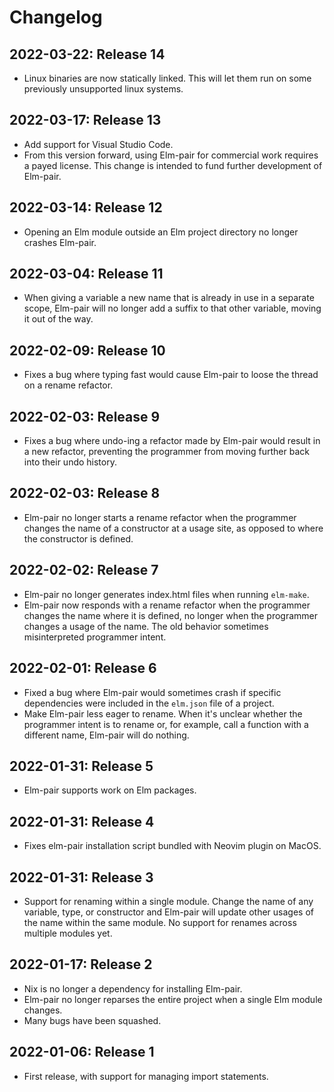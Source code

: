 # Changelog

## 2022-03-22: Release 14

- Linux binaries are now statically linked. This will let them run on some previously unsupported linux systems.

## 2022-03-17: Release 13

- Add support for Visual Studio Code.
- From this version forward, using Elm-pair for commercial work requires a payed license. This change is intended to fund further development of Elm-pair.

## 2022-03-14: Release 12

- Opening an Elm module outside an Elm project directory no longer crashes Elm-pair.

## 2022-03-04: Release 11

- When giving a variable a new name that is already in use in a separate
scope, Elm-pair will no longer add a suffix to that other variable, moving it
out of the way.

## 2022-02-09: Release 10

- Fixes a bug where typing fast would cause Elm-pair to loose the thread on a rename refactor.

## 2022-02-03: Release 9

- Fixes a bug where undo-ing a refactor made by Elm-pair would result in a new refactor, preventing the programmer from moving further back into their undo history.

## 2022-02-03: Release 8

- Elm-pair no longer starts a rename refactor when the programmer changes the name of a constructor at a usage site, as opposed to where the constructor is defined.

## 2022-02-02: Release 7

- Elm-pair no longer generates index.html files when running `elm-make`.
- Elm-pair now responds with a rename refactor when the programmer changes the name where it is defined, no longer when the programmer changes a usage of the name. The old behavior sometimes misinterpreted programmer intent.

## 2022-02-01: Release 6

- Fixed a bug where Elm-pair would sometimes crash if specific dependencies were included in the `elm.json` file of a project.
- Make Elm-pair less eager to rename. When it's unclear whether the programmer intent is to rename or, for example, call a function with a different name, Elm-pair will do nothing.

## 2022-01-31: Release 5

- Elm-pair supports work on Elm packages.

## 2022-01-31: Release 4

- Fixes elm-pair installation script bundled with Neovim plugin on MacOS.

## 2022-01-31: Release 3

- Support for renaming within a single module. Change the name of any variable, type, or constructor and Elm-pair will update other usages of the name within the same module. No support for renames across multiple modules yet.

## 2022-01-17: Release 2

- Nix is no longer a dependency for installing Elm-pair.
- Elm-pair no longer reparses the entire project when a single Elm module changes.
- Many bugs have been squashed.

## 2022-01-06: Release 1

- First release, with support for managing import statements.
